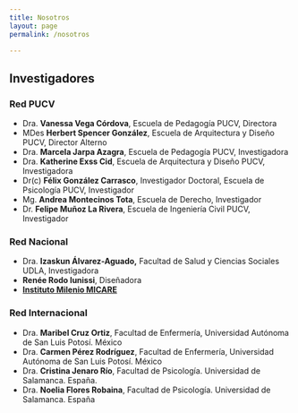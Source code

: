 ```yaml
---
title: Nosotros
layout: page
permalink: /nosotros

---
```


## Investigadores

### Red PUCV

-	Dra. **Vanessa Vega Córdova**, Escuela de Pedagogía PUCV, Directora
-	MDes **Herbert Spencer González**, Escuela de Arquitectura y Diseño PUCV, Director Alterno
-	Dra. **Marcela Jarpa Azagra**, Escuela de Pedagogía PUCV, Investigadora
-	Dra. **Katherine Exss Cid**, Escuela de Arquitectura y Diseño PUCV, Investigadora
-	Dr(c) **Félix González Carrasco**, Investigador Doctoral, Escuela de Psicología PUCV, Investigador
-	Mg. **Andrea Montecinos Tota**, Escuela de Derecho, Investigador 
-	Dr. **Felipe Muñoz La Rivera**, Escuela de Ingeniería Civil PUCV, Investigador 

### Red Nacional

-	Dra. **Izaskun Álvarez-Aguado,** Facultad de Salud y Ciencias Sociales UDLA, Investigadora
- **Renée Rodo Iunissi**, Diseñadora
- **[Instituto Milenio MICARE](https://www.micare.cl/)**

### Red Internacional

- Dra. **Maribel Cruz Ortiz**, Facultad de Enfermería, Universidad Autónoma de San Luis Potosí. México
- Dra. **Carmen Pérez Rodríguez**, Facultad de Enfermería, Universidad Autónoma de San Luis Potosí. México
- Dra. **Cristina Jenaro Río**, Facultad de Psicología. Universidad de Salamanca. España.
- Dra. **Noelia Flores Robaina**, Facultad de Psicología. Universidad de Salamanca. España

<!--
<div class ='grid'>
	<div class="col">
		<img src="{{ site.baseurl }}/assets/img/perfil-paulina.png" alt="Paulina Carrasco" class="img-profile">
		<div class="name">Paulina Carrasco<br><span class='title'>Educadora Diferencial DI<br><strong>Gerente General</strong></span></div>
	</div>	
	<div class="col">
		<img src="{{ site.baseurl }}/assets/img/perfil-vanessa.png" alt="Vanessa vega" class="img-profile">
		<div class="name">Vanessa Vega<br><span class='title'>Educadora Diferencial DI</span></div>
	</div>
	<div class="col">
		<img src="{{ site.baseurl }}/assets/img/perfil-natalia.png" alt="Natalia" class="img-profile">
		<div class="name">Natalia Cerda<br><span class='title'>Educadora Diferencial DI</span></div>
	</div>
	<div class="col">
		<img src="{{ site.baseurl }}/assets/img/perfil-valesca.png" alt="Natalia" class="img-profile">
		<div class="name">Valesca Aguila<br><span class='title'>Educadora Diferencial DI & DA</span></div>
	</div>
	<div class="col">
		<img src="{{ site.baseurl }}/assets/img/perfil-herbert.png" alt="Herbert Spencer" class="img-profile">
		<div class="name">Herbert Spencer<br><span class='title'>Diseñador de Interacción</span></div>
	</div>
	<div class="col">
		<img src="{{ site.baseurl }}/assets/img/perfil-andrea.png" alt="Andrea" class="img-profile">
		<div class="name">Andrea Maturana<br><span class='title'>Investigadora y Evaluadora</span></div>
	</div>
	<div class="col">
		<img src="{{ site.baseurl }}/assets/img/perfil-caro.png" alt="Carolina" class="img-profile">
		<div class="name">Carolina Lucero<br><span class='title'>Investigadora y Evaluadora</span></div>
	</div>
	<div class="col">
		<img src="{{ site.baseurl }}/assets/img/perfil-gonzalo.png" alt="Gonzalo" class="img-profile">
		<div class="name">Gonzalo Osorio<br><span class='title'>Investigador y Evaluador</span></div>
	</div>
	<div class="col">
		<img src="{{ site.baseurl }}/assets/img/perfil-marcelo.png" alt="Marcelo" class="img-profile">
		<div class="name">Marcelo Escobar<br><span class='title'>Investigador y Evaluador</span></div>
	</div>
	<div class="col">
		<img src="{{ site.baseurl }}/assets/img/perfil-pablo.png" alt="Pablo" class="img-profile">
		<div class="name">Pablo Andrade<br><span class='title'>Investigador y Evaluador</span></div>
	</div>
	<div class="col">
		<img src="{{ site.baseurl }}/assets/img/perfil-pepe.png" alt="Pepe" class="img-profile">
		<div class="name">José Miguel Salas<br><span class='title'>Investigador y Evaluador</span></div>
	</div>
	<div class="col">
		<img src="{{ site.baseurl }}/assets/img/perfil-polla.png" alt="Polla" class="img-profile">
		<div class="name">Pauiline Müller<br><span class='title'>Investigadora y Evaluadora</span></div>
	</div>
	<div class="col">
		<img src="{{ site.baseurl }}/assets/img/perfil-pamela.png" alt="Polla" class="img-profile">
		<div class="name">Pamela Soto<br><span class='title'>Investigadora y Evaluadora</span></div>
	</div>
</div>

-->
